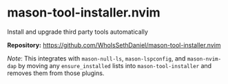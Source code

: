 # mason-tool-installer.nvim

Install and upgrade third party tools automatically

**Repository:** <https://github.com/WhoIsSethDaniel/mason-tool-installer.nvim>

_Note_: This integrates with `mason-null-ls`, `mason-lspconfig`, and `mason-nvim-dap` by moving any `ensure_installed` lists into `mason-tool-installer` and removes them from those plugins.

<!-- vim: set ft=markdown: -->